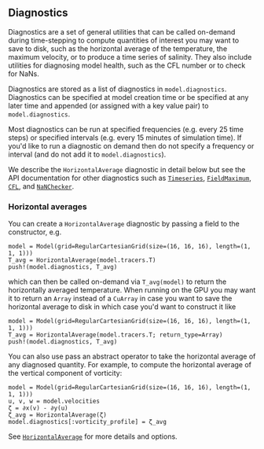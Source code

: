 ## Diagnostics
Diagnostics are a set of general utilities that can be called on-demand during time-stepping to compute quantities of
interest you may want to save to disk, such as the horizontal average of the temperature, the maximum velocity, or to
produce a time series of salinity. They also include utilities for diagnosing model health, such as the CFL number or
to check for NaNs.

Diagnostics are stored as a list of diagnostics in `model.diagnostics`. Diagnostics can be specified at model creation
time or be specified at any later time and appended (or assigned with a key value pair) to `model.diagnostics`.

Most diagnostics can be run at specified frequencies (e.g. every 25 time steps) or specified intervals (e.g. every
15 minutes of simulation time). If you'd like to run a diagnostic on demand then do not specify a frequency or interval
(and do not add it to `model.diagnostics`).

We describe the `HorizontalAverage` diagnostic in detail below but see the API documentation for other diagnostics such
as [`Timeseries`](@ref), [`FieldMaximum`](@ref), [`CFL`](@ref), and [`NaNChecker`](@ref).

### Horizontal averages
You can create a `HorizontalAverage` diagnostic by passing a field to the constructor, e.g.
```@example
model = Model(grid=RegularCartesianGrid(size=(16, 16, 16), length=(1, 1, 1)))
T_avg = HorizontalAverage(model.tracers.T)
push!(model.diagnostics, T_avg)
```
which can then be called on-demand via `T_avg(model)` to return the horizontally averaged temperature. When running on
the GPU you may want it to return an `Array` instead of a `CuArray` in case you want to save the horizontal average to
disk in which case you'd want to construct it like
```@example
model = Model(grid=RegularCartesianGrid(size=(16, 16, 16), length=(1, 1, 1)))
T_avg = HorizontalAverage(model.tracers.T; return_type=Array)
push!(model.diagnostics, T_avg)
```

You can also use pass an abstract operator to take the horizontal average of any diagnosed quantity. For example, to
compute the horizontal average of the vertical component of vorticity:
```@example
model = Model(grid=RegularCartesianGrid(size=(16, 16, 16), length=(1, 1, 1)))
u, v, w = model.velocities
ζ = ∂x(v) - ∂y(u)
ζ_avg = HorizontalAverage(ζ)
model.diagnostics[:vorticity_profile] = ζ_avg
```

See [`HorizontalAverage`](@ref) for more details and options.
